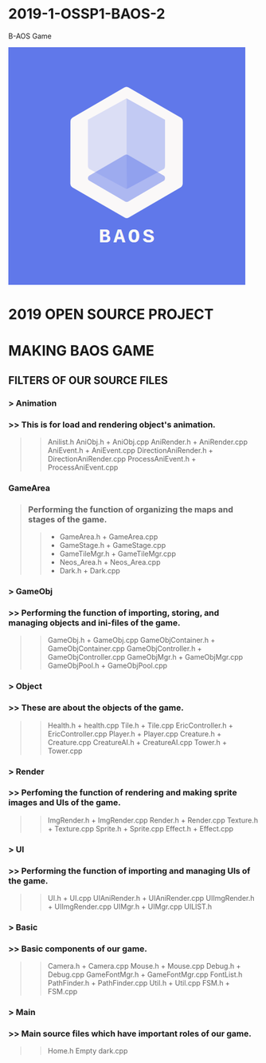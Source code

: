 # 2019-1-OSSP1-BAOS-2
B-AOS Game

![BAOSTEAMLOGO](./client/BAOSTEAMLOGO.png)

# 2019 OPEN SOURCE PROJECT 
# MAKING BAOS GAME

## FILTERS OF OUR SOURCE FILES
### > Animation
### >> This is for load and rendering object's animation.
>> Anilist.h
>> AniObj.h + AniObj.cpp
>> AniRender.h + AniRender.cpp
>> AniEvent.h + AniEvent.cpp
>> DirectionAniRender.h + DirectionAniRender.cpp
>> ProcessAniEvent.h + ProcessAniEvent.cpp

### GameArea
> ### Performing the function of organizing the maps and stages of the game.
>>  * GameArea.h + GameArea.cpp
>>  * GameStage.h + GameStage.cpp
>>  * GameTileMgr.h + GameTileMgr.cpp
>>  * Neos_Area.h + Neos_Area.cpp
>>  * Dark.h + Dark.cpp

### > GameObj
### >> Performing the function of importing, storing, and managing objects and ini-files of the game.
>> GameObj.h + GameObj.cpp
>> GameObjContainer.h + GameObjContainer.cpp
>> GameObjController.h + GameObjController.cpp
>> GameObjMgr.h + GameObjMgr.cpp
>> GameObjPool.h + GameObjPool.cpp

### > Object
### >> These are about the objects of the game.
>> Health.h + health.cpp
>> Tile.h + Tile.cpp
>> EricController.h + EricController.cpp
>> Player.h + Player.cpp
>> Creature.h + Creature.cpp
>> CreatureAI.h + CreatureAI.cpp
>> Tower.h + Tower.cpp

### > Render
### >> Perfoming the function of rendering and making sprite images and UIs of the game.
>> ImgRender.h + ImgRender.cpp
>> Render.h + Render.cpp
>> Texture.h + Texture.cpp
>> Sprite.h + Sprite.cpp
>> Effect.h + Effect.cpp

### > UI
### >> Performing the function of importing and managing UIs of the game.
>> UI.h + UI.cpp
>> UIAniRender.h + UIAniRender.cpp
>> UIImgRender.h + UIImgRender.cpp
>> UIMgr.h + UIMgr.cpp
>> UILIST.h

### > Basic
### >> Basic components of our game.
>> Camera.h + Camera.cpp
>> Mouse.h + Mouse.cpp
>> Debug.h + Debug.cpp
>> GameFontMgr.h + GameFontMgr.cpp
>> FontList.h
>> PathFinder.h + PathFinder.cpp
>> Util.h + Util.cpp
>> FSM.h + FSM.cpp

### > Main
### >> Main source files which have important roles of our game.
>> Home.h
>> Empty dark.cpp
